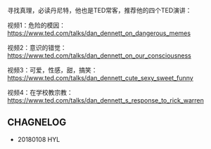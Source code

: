 寻找真理，必读丹尼特，他也是TED常客，推荐他的四个TED演讲：

视频1：危险的模因：https://www.ted.com/talks/dan_dennett_on_dangerous_memes

视频2：意识的错觉：https://www.ted.com/talks/dan_dennett_on_our_consciousness

视频3：可爱，性感，甜，搞笑：https://www.ted.com/talks/dan_dennett_cute_sexy_sweet_funny

视频4：在学校教宗教：https://www.ted.com/talks/dan_dennett_s_response_to_rick_warren


## CHAGNELOG

- 20180108 HYL
